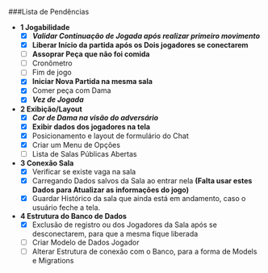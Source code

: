 ###Lista de Pendências
-  **1 Jogabilidade**
   - [x] ***Validar Continuação de Jogada após realizar primeiro movimento***
   - [x] **Liberar Início da partida após os Dois jogadores se conectarem**
   - [ ] **Assoprar Peça que não foi comida**
   - [ ] Cronômetro
   - [ ] Fim de jogo
   - [x] **Iniciar Nova Partida na mesma sala**
   - [x] Comer peça com Dama
   - [x] ***Vez de Jogada***

- **2 Exibição/Layout**
  - [x] ***Cor de Dama na visão do adversário***
  - [x] **Exibir dados dos jogadores na tela**
  - [x] Posicionamento e layout de formulário do Chat
  - [x] Criar um Menu de Opções
  - [ ] Lista de Salas Públicas Abertas
  
- **3 Conexão Sala**
  - [x] Verificar se existe vaga na sala
  - [x] Carregando Dados salvos da Sala ao entrar nela **(Falta usar estes Dados para Atualizar as informações do jogo)**
  - [x] Guardar Histórico da sala que ainda está em andamento, caso o usuário feche a tela.

- **4 Estrutura do Banco de Dados**
  - [x] Exclusão de registro ou dos Jogadores da Sala após se desconectarem, para que a mesma fique liberada
  - [ ] Criar Modelo de Dados Jogador
  - [ ] Alterar Estrutura de conexão com o Banco, para a forma de Models e Migrations